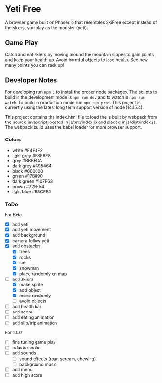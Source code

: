 # Yeti Free

A browser game built on Phaser.io that resembles SkiFree except instead of the skiers, you play as the monster (yeti).

## Game Play

Catch and eat skiers by moving around the mountain slopes to gain points and keep your health up. Avoid harmful objects to lose health. See how many points you can rack up!

## Developer Notes

For developing run ```npm i``` to install the proper node packages. The scripts to build in the development mode is ```npm run dev``` and to watch is ```npm run watch```. To build in production mode run ```npm run prod```. This project is currently using the latest long term support version of node (14.15.4).

This project contains the index.html file to load the js built by webpack from the source javascript located in js/src/index.js and placed in js/dist/index.js. The webpack build uses the babel loader for more browser support.

### Colors

- white #F4F4F2
- light grey #E8E8E8
- grey #BBBFCA
- dark grey #495464
- black #000000
- green #17B890
- dark green #107F63
- brown #725E54
- light blue #B8CFF5

### ToDo

For Beta
- [x] add yeti
- [x] add yeti movement
- [x] add background
- [x] camera follow yeti
- [x] add obstacles
    - [x] trees
    - [x] rocks
    - [x] ice
    - [x] snowman
    - [x] place randomly on map
- [ ] add skiers
    - [x] make sprite
    - [x] add object
    - [x] move randomly
    - [ ] avoid objects
- [ ] add health bar
- [ ] add score
- [ ] add eating animation
- [ ] add slip/trip animation

For 1.0.0
- [ ] fine tuning game play
- [ ] refactor code
- [ ] add sounds
    - [ ] sound effects (roar, scream, chewing)
    - [ ] background music
- [ ] add menu
- [ ] add high score
